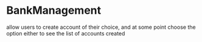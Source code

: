 # BankManagement 
allow users to create account of their choice, and at some point choose the option either to see the list of accounts created
